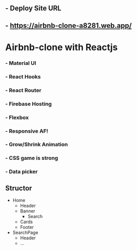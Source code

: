 ## - Deploy Site URL

## - https://airbnb-clone-a8281.web.app/

# Airbnb-clone with Reactjs

### - Material UI

### - React Hooks

### - React Router

### - Firebase Hosting

### - Flexbox

### - Responsive AF!

### - Grow/Shrink Animation

### - CSS game is strong

### - Data picker


## Structor
- Home
  - Header
  - Banner
    - Search
   - Cards
   - Footer
- SearchPage
  - Header
  - ...
